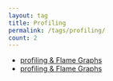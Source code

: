```yaml
---
layout: tag
title: Profiling
permalink: /tags/profiling/
count: 2
---
```


- [profiling & Flame Graphs](https://yeshan333.github.io/2022/02/26/profiling-flame-graph/)
- [profiling & Flame Graphs](https://yeshan333.github.io/2022/02/26/profiling-flame-graph/)
